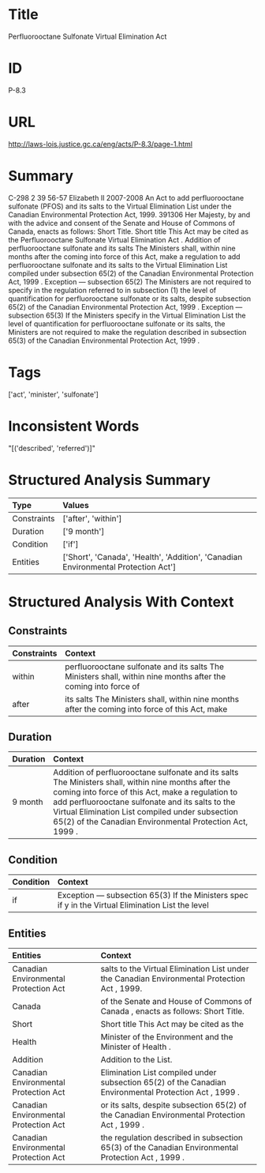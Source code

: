 # Title
Perfluorooctane Sulfonate Virtual Elimination Act


# ID
P-8.3

# URL
http://laws-lois.justice.gc.ca/eng/acts/P-8.3/page-1.html


# Summary
C-298 2 39 56-57 Elizabeth II 2007-2008 An Act to add perfluorooctane sulfonate (PFOS) and its salts to the Virtual Elimination List under the Canadian Environmental Protection Act, 1999.
391306 Her Majesty, by and with the advice and consent of the Senate and House of Commons of Canada, enacts as follows: Short Title.
Short title This Act may be cited as the  Perfluorooctane Sulfonate Virtual Elimination Act .
Addition of perfluorooctane sulfonate and its salts The Ministers shall, within nine months after the coming into force of this Act, make a regulation to add perfluorooctane sulfonate and its salts to the Virtual Elimination List compiled under subsection 65(2) of the  Canadian Environmental Protection Act, 1999 .
Exception — subsection 65(2) The Ministers are not required to specify in the regulation referred to in subsection (1) the level of quantification for perfluorooctane sulfonate or its salts, despite subsection 65(2) of the  Canadian Environmental Protection Act, 1999 .
Exception — subsection 65(3) If the Ministers specify in the Virtual Elimination List the level of quantification for perfluorooctane sulfonate or its salts, the Ministers are not required to make the regulation described in subsection 65(3) of the  Canadian Environmental Protection Act, 1999 .


# Tags
['act', 'minister', 'sulfonate']


# Inconsistent Words
"[('described', 'referred')]"


# Structured Analysis Summary
| Type        | Values                                                                             |
|:------------|:-----------------------------------------------------------------------------------|
| Constraints | ['after', 'within']                                                                |
| Duration    | ['9 month']                                                                        |
| Condition   | ['if']                                                                             |
| Entities    | ['Short', 'Canada', 'Health', 'Addition', 'Canadian Environmental Protection Act'] |


# Structured Analysis With Context
 


## Constraints
| Constraints   | Context                                                                                                        |
|:--------------|:---------------------------------------------------------------------------------------------------------------|
| within        | perfluorooctane sulfonate and its salts The Ministers shall, within nine months after the coming into force of |
| after         | its salts The Ministers shall, within nine months after the coming into force of this Act, make                |


## Duration
| Duration   | Context                                                                                                                                                                                                                                                                                                                     |
|:-----------|:----------------------------------------------------------------------------------------------------------------------------------------------------------------------------------------------------------------------------------------------------------------------------------------------------------------------------|
| 9 month    | Addition of perfluorooctane sulfonate and its salts The Ministers shall, within nine months after the coming into force of this Act, make a regulation to add perfluorooctane sulfonate and its salts to the Virtual Elimination List compiled under subsection 65(2) of the  Canadian Environmental Protection Act, 1999 . |


## Condition
| Condition   | Context                                                                                           |
|:------------|:--------------------------------------------------------------------------------------------------|
| if          | Exception — subsection 65(3) If the Ministers spec if y in the Virtual Elimination List the level |


## Entities
| Entities                              | Context                                                                                                |
|:--------------------------------------|:-------------------------------------------------------------------------------------------------------|
| Canadian Environmental Protection Act | salts to the Virtual Elimination List under the Canadian Environmental Protection Act , 1999.          |
| Canada                                | of the Senate and House of Commons of Canada , enacts as follows: Short Title.                         |
| Short                                 | Short title This Act may be cited as the                                                               |
| Health                                | Minister of the Environment and the Minister of Health .                                               |
| Addition                              | Addition  to the List.                                                                                 |
| Canadian Environmental Protection Act | Elimination List compiled under subsection 65(2) of the Canadian Environmental Protection Act , 1999 . |
| Canadian Environmental Protection Act | or its salts, despite subsection 65(2) of the Canadian Environmental Protection Act , 1999 .           |
| Canadian Environmental Protection Act | the regulation described in subsection 65(3) of the Canadian Environmental Protection Act , 1999 .     |



